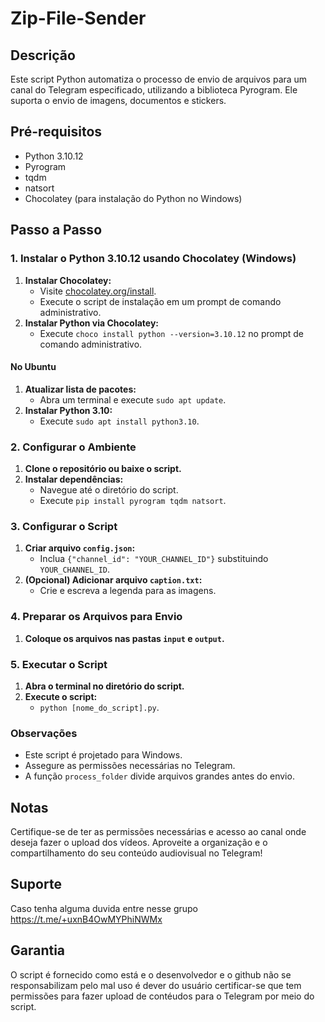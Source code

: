 # Zip-File-Sender

## Descrição
Este script Python automatiza o processo de envio de arquivos para um canal do Telegram especificado, utilizando a biblioteca Pyrogram. Ele suporta o envio de imagens, documentos e stickers.

## Pré-requisitos
- Python 3.10.12
- Pyrogram
- tqdm
- natsort
- Chocolatey (para instalação do Python no Windows)

## Passo a Passo

### 1. Instalar o Python 3.10.12 usando Chocolatey (Windows)
1. **Instalar Chocolatey:**
   - Visite [chocolatey.org/install](https://chocolatey.org/install).
   - Execute o script de instalação em um prompt de comando administrativo.
2. **Instalar Python via Chocolatey:**
   - Execute `choco install python --version=3.10.12` no prompt de comando administrativo.

#### No Ubuntu
1. **Atualizar lista de pacotes:**
   - Abra um terminal e execute `sudo apt update`.
2. **Instalar Python 3.10:**
   - Execute `sudo apt install python3.10`.

### 2. Configurar o Ambiente
1. **Clone o repositório ou baixe o script.**
2. **Instalar dependências:**
   - Navegue até o diretório do script.
   - Execute `pip install pyrogram tqdm natsort`.

### 3. Configurar o Script
1. **Criar arquivo `config.json`:**
   - Inclua `{"channel_id": "YOUR_CHANNEL_ID"}` substituindo `YOUR_CHANNEL_ID`.
2. **(Opcional) Adicionar arquivo `caption.txt`:**
   - Crie e escreva a legenda para as imagens.

### 4. Preparar os Arquivos para Envio
1. **Coloque os arquivos nas pastas `input` e `output`.**

### 5. Executar o Script
1. **Abra o terminal no diretório do script.**
2. **Execute o script:**
   - `python [nome_do_script].py`.

### Observações
- Este script é projetado para Windows.
- Assegure as permissões necessárias no Telegram.
- A função `process_folder` divide arquivos grandes antes do envio.

## Notas
Certifique-se de ter as permissões necessárias e acesso ao canal onde deseja fazer o upload dos vídeos. Aproveite a organização e o compartilhamento do seu conteúdo audiovisual no Telegram!

## Suporte
Caso tenha alguma duvida entre nesse grupo
https://t.me/+uxnB4OwMYPhiNWMx

## Garantia 
O script é fornecido como está e o desenvolvedor e o github não se responsabilizam pelo mal uso
é dever do usuário certificar-se que tem permissões para fazer upload de contéudos para o Telegram 
por meio do script.
